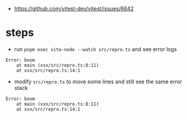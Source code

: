 - https://github.com/vitest-dev/vitest/issues/6642

# steps

- run `pnpm exec vite-node --watch src/repro.ts` and see error logs

```
Error: boom
    at main (xxx/src/repro.ts:8:11)
    at xxx/src/repro.ts:14:1
```

- modify `src/repro.ts` to move some lines and still see the same error stack

```
Error: boom
    at main (xxx/src/repro.ts:8:11)
    at xxx/src/repro.ts:14:1
```
